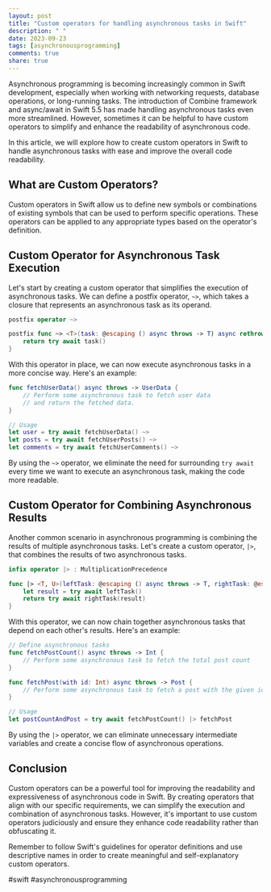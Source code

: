 ```yaml
---
layout: post
title: "Custom operators for handling asynchronous tasks in Swift"
description: " "
date: 2023-09-23
tags: [asynchronousprogramming]
comments: true
share: true
---
```


Asynchronous programming is becoming increasingly common in Swift development, especially when working with networking requests, database operations, or long-running tasks. The introduction of Combine framework and async/await in Swift 5.5 has made handling asynchronous tasks even more streamlined. However, sometimes it can be helpful to have custom operators to simplify and enhance the readability of asynchronous code.

In this article, we will explore how to create custom operators in Swift to handle asynchronous tasks with ease and improve the overall code readability.

## What are Custom Operators?

Custom operators in Swift allow us to define new symbols or combinations of existing symbols that can be used to perform specific operations. These operators can be applied to any appropriate types based on the operator's definition.

## Custom Operator for Asynchronous Task Execution

Let's start by creating a custom operator that simplifies the execution of asynchronous tasks. We can define a postfix operator, `~>`, which takes a closure that represents an asynchronous task as its operand.

```swift
postfix operator ~>

postfix func ~> <T>(task: @escaping () async throws -> T) async rethrows -> T {
    return try await task()
}
```

With this operator in place, we can now execute asynchronous tasks in a more concise way. Here's an example:

```swift
func fetchUserData() async throws -> UserData {
    // Perform some asynchronous task to fetch user data
    // and return the fetched data.
}

// Usage
let user = try await fetchUserData() ~>
let posts = try await fetchUserPosts() ~>
let comments = try await fetchUserComments() ~>
```

By using the `~>` operator, we eliminate the need for surrounding `try await` every time we want to execute an asynchronous task, making the code more readable.

## Custom Operator for Combining Asynchronous Results

Another common scenario in asynchronous programming is combining the results of multiple asynchronous tasks. Let's create a custom operator, `|>`, that combines the results of two asynchronous tasks.

```swift
infix operator |> : MultiplicationPrecedence

func |> <T, U>(leftTask: @escaping () async throws -> T, rightTask: @escaping (T) async throws -> U) async rethrows -> U {
    let result = try await leftTask()
    return try await rightTask(result)
}
```

With this operator, we can now chain together asynchronous tasks that depend on each other's results. Here's an example:

```swift
// Define asynchronous tasks
func fetchPostCount() async throws -> Int {
    // Perform some asynchronous task to fetch the total post count
}

func fetchPost(with id: Int) async throws -> Post {
    // Perform some asynchronous task to fetch a post with the given id
}

// Usage
let postCountAndPost = try await fetchPostCount() |> fetchPost
```

By using the `|>` operator, we can eliminate unnecessary intermediate variables and create a concise flow of asynchronous operations.

## Conclusion

Custom operators can be a powerful tool for improving the readability and expressiveness of asynchronous code in Swift. By creating operators that align with our specific requirements, we can simplify the execution and combination of asynchronous tasks. However, it's important to use custom operators judiciously and ensure they enhance code readability rather than obfuscating it.

Remember to follow Swift's guidelines for operator definitions and use descriptive names in order to create meaningful and self-explanatory custom operators.

#swift #asynchronousprogramming